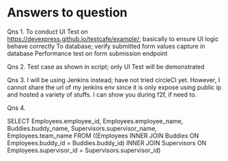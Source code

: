 # Answers to question

Qns 1. 
To conduct UI Test on https://devexpress.github.io/testcafe/example/; basically to ensure UI logic behave correctly
To database; verify submitted form values capture in database
Performance test on form submission endpoint

Qns 2. Test case as shown in script; only UI Test will be demonstrated

Qns 3. I will be using Jenkins instead; have not tried circleCI yet. However, I cannot share the url of my jenkins env since it is only expose using public ip and hosted a variety of stuffs.  I can show you during f2f, if need to.

Qns 4. 

SELECT Employees.employee_id, Employees.employee_name, Buddies.buddy_name, Supervisors.supervisor_name, Employees.team_name
FROM ((Employees
INNER JOIN Buddies ON Employees.buddy_id = Buddies.buddy_id)
INNER JOIN Supervisors ON Employees.supervisor_id = Supervisors.supervisor_id)